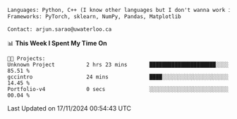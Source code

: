 ```txt
Languages: Python, C++ (I know other languages but I don't wanna work in em)
Frameworks: PyTorch, sklearn, NumPy, Pandas, Matplotlib

Contact: arjun.sarao@uwaterloo.ca
```

<!--START_SECTION:waka-->
📊 **This Week I Spent My Time On** 

```text
🐱‍💻 Projects: 
Unknown Project          2 hrs 23 mins       █████████████████████░░░░   85.51 % 
gccintro                 24 mins             ████░░░░░░░░░░░░░░░░░░░░░   14.45 % 
Portfolio-v4             0 secs              ░░░░░░░░░░░░░░░░░░░░░░░░░   00.04 % 
```


 Last Updated on 17/11/2024 00:54:43 UTC
<!--END_SECTION:waka-->
